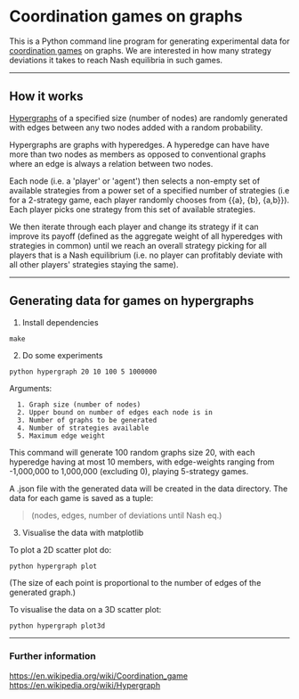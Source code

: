 Coordination games on graphs
===================

This is a Python command line program for generating experimental data for [coordination games][1] on graphs. We are interested in how many strategy deviations it takes to reach Nash equilibria in such games.

----------

How it works
-------------

[Hypergraphs][2] of a specified size (number of nodes) are randomly generated with edges between any two nodes added with a random probability.

Hypergraphs are graphs with hyperedges. A hyperedge can have have more than two nodes as members as opposed to conventional graphs where an edge is always a relation between two nodes.

Each node (i.e. a 'player' or 'agent') then selects a non-empty set of available strategies from a power set of a specified number of strategies (i.e for a 2-strategy game, each player randomly chooses from {{a}, {b}, {a,b}}). Each player picks one strategy from this set of available strategies.

We then iterate through each player and change its strategy if it can improve its payoff (defined as the aggregate weight of all hyperedges with strategies in common) until we reach an overall strategy picking for all players that is a Nash equilibrium (i.e. no player can profitably deviate with all other players' strategies staying the same).

----------

Generating data for games on hypergraphs
-------------

1. Install dependencies

  ```
  make
  ```

2. Do some experiments

  ```
  python hypergraph 20 10 100 5 1000000
  ```

  Arguments:

      1. Graph size (number of nodes)
      2. Upper bound on number of edges each node is in
      3. Number of graphs to be generated
      4. Number of strategies available
      5. Maximum edge weight

  This command will generate 100 random graphs size 20, with each hyperedge having at most 10 members, with edge-weights ranging from -1,000,000 to 1,000,000 (excluding 0), playing 5-strategy games.

  A .json file with the generated data will be created in the data directory. The data for each game is saved as a tuple:

  >(nodes, edges, number of deviations until Nash eq.)

3. Visualise the data with matplotlib

  To plot a 2D scatter plot do:

  ```
  python hypergraph plot
  ```

  (The size of each point is proportional to the number of edges of the generated graph.)

  To visualise the data on a 3D scatter plot:

  ```
  python hypergraph plot3d
  ```


----------

### Further information
https://en.wikipedia.org/wiki/Coordination_game
https://en.wikipedia.org/wiki/Hypergraph

[1]: https://en.wikipedia.org/wiki/Coordination_game
[2]: https://en.wikipedia.org/wiki/Hypergraph
